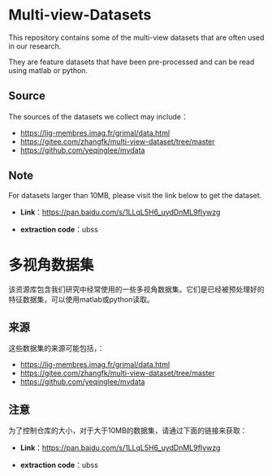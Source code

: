 # Multi-view-Datasets
This repository contains some of the multi-view datasets that are often used in our research. 

They are feature datasets that have been pre-processed and can be read using matlab or python.

## Source
The sources of the datasets we collect may include：

* https://lig-membres.imag.fr/grimal/data.html
* https://gitee.com/zhangfk/multi-view-dataset/tree/master
* https://github.com/yeqinglee/mvdata

## Note

For datasets larger than 10MB, please visit the link below to get the dataset.

* **Link**：https://pan.baidu.com/s/1LLqL5H6_uydDnML9fIywzg 

* **extraction code**：ubss




# 多视角数据集
该资源库包含我们研究中经常使用的一些多视角数据集。它们是已经被预处理好的特征数据集，可以使用matlab或python读取。

## 来源
这些数据集的来源可能包括，：

* https://lig-membres.imag.fr/grimal/data.html
* https://gitee.com/zhangfk/multi-view-dataset/tree/master
* https://github.com/yeqinglee/mvdata


## 注意

为了控制仓库的大小，对于大于10MB的数据集，请通过下面的链接来获取：

* **Link**：https://pan.baidu.com/s/1LLqL5H6_uydDnML9fIywzg 

* **extraction code**：ubss

